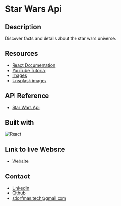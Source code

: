 # Star Wars Api

## Description
Discover facts and details about the star wars universe.

## Resources

- [React Documentation](https://react.dev/learn) 
- [YouTube Tutorial](https://www.youtube.com/watch?v=EC5ZvP87P2k&list=PLhwvZuAVtz8HUPejcI0-y9JOrKHku54HF&index=11) 
- [Images](https://wallpapercave.com/star-wars-laptop-wallpapers)
- [Unsplash images](https://unsplash.com/)


## API Reference

- [Star Wars Api](https://swapi.dev/documentation)

## Built with

![React](https://img.shields.io/badge/react-%2320232a.svg?style=for-the-badge&logo=react&logoColor=%2361DAFB)


## Link to live Website

- [Website](https://swapi-sd.netlify.app/)


## Contact

- [LinkedIn](https://www.linkedin.com/in/shoshana-dorfman-859b161a2/)
- [Github](https://github.com/S-Dorfman)
- sdorfman.tech@gmail.com 




